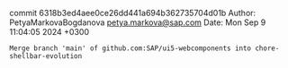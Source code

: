 commit 6318b3ed4aee0ce26dd441a694b362735704d01b
Author: PetyaMarkovaBogdanova <petya.markova@sap.com>
Date:   Mon Sep 9 11:04:05 2024 +0300

    Merge branch 'main' of github.com:SAP/ui5-webcomponents into chore-shellbar-evolution
